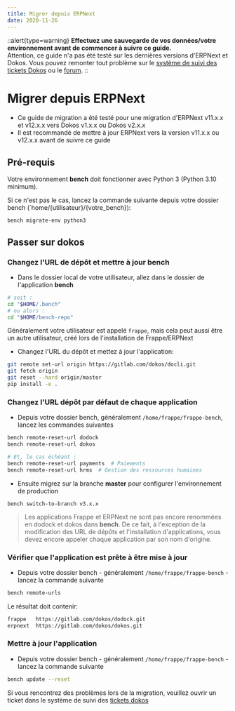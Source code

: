 ```yaml
---
title: Migrer depuis ERPNext
date: 2020-11-26
---
```


::alert{type=warning}
**Effectuez une sauvegarde de vos données/votre environnement avant de commencer à suivre ce guide.**  
Attention, ce guide n'a pas été testé sur les dernières versions d'ERPNext et Dokos.
Vous pouvez remonter tout problème sur le [système de suivi des tickets Dokos](https://gitlab.com/dokos/dokos/issues) ou le [forum](https://community.dokos.io).
::

# Migrer depuis ERPNext

- Ce guide de migration a été testé pour une migration d'ERPNext v11.x.x et v12.x.x vers Dokos v1.x.x ou Dokos v2.x.x
- Il est recommandé de mettre à jour ERPNext vers la version v11.x.x ou v12.x.x avant de suivre ce guide


## Pré-requis

Votre environnement __bench__ doit fonctionner avec Python 3 (Python 3.10 minimum).

Si ce n'est pas le cas, lancez la commande suivante depuis votre dossier bench (`home/{utilisateur}/{votre_bench}):

`bench migrate-env python3`


## Passer sur dokos

### Changez l'URL de dépôt et mettre à jour __bench__

- Dans le dossier local de votre utilisateur, allez dans le dossier de l'application __bench__  

```sh
# soit :
cd "$HOME/.bench"
# ou alors :
cd "$HOME/bench-repo"
```

Généralement votre utilisateur est appelé `frappe`, mais cela peut aussi être un autre utilisateur, créé lors de l'installation de Frappe/ERPNext  

- Changez l'URL du dépôt et mettez à jour l'application:

```sh
git remote set-url origin https://gitlab.com/dokos/docli.git
git fetch origin
git reset --hard origin/master
pip install -e .
```

### Changez l'URL dépôt par défaut de chaque application

- Depuis votre dossier bench, généralement `/home/frappe/frappe-bench`, lancez les commandes suivantes  

```sh
bench remote-reset-url dodock
bench remote-reset-url dokos

# Et, le cas échéant :
bench remote-reset-url payments  # Paiements
bench remote-reset-url hrms  # Gestion des ressources humaines
```


- Ensuite migrez sur la branche __master__ pour configurer l'environnement de production

```
bench switch-to-branch v3.x.x
```

> Les applications Frappe et ERPNext ne sont pas encore renommées en dodock et dokos dans __bench__.
> De ce fait, à l'exception de la modification des URL de dépôts et l'installation d'applications, vous devez encore appeler chaque application par son nom d'origine.

### Vérifier que l'application est prête à être mise à jour

- Depuis votre dossier bench - généralement `/home/frappe/frappe-bench` - lancez la commande suivante

```sh
bench remote-urls
```

Le résultat doit contenir:

```sh
frappe   https://gitlab.com/dokos/dodock.git
erpnext  https://gitlab.com/dokos/dokos.git
```

### Mettre à jour l'application

- Depuis votre dossier bench - généralement `/home/frappe/frappe-bench` - lancez la commande suivante

```sh
bench update --reset
```

Si vous rencontrez des problèmes lors de la migration, veuillez ouvrir un ticket dans le système de suivi des [tickets dokos](https://gitlab.com/dokos/dokos/issues)